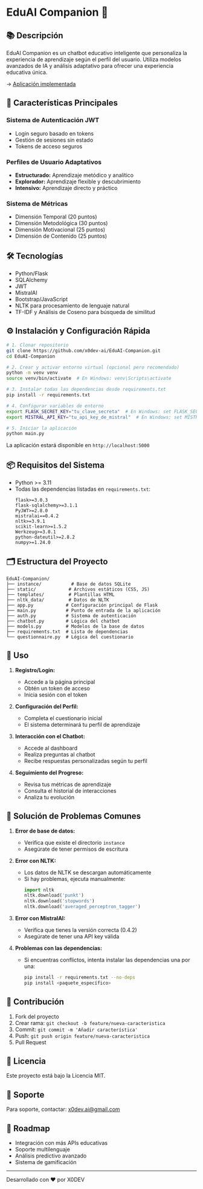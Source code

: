 # EduAI Companion 🤖
## 📚 Descripción
EduAI Companion es un chatbot educativo inteligente que personaliza la experiencia de aprendizaje según el perfil del usuario. Utiliza modelos avanzados de IA y análisis adaptativo para ofrecer una experiencia educativa única.

-> [Aplicación implementada](https://x0dev-chatEduAI.replit.app)

## 🚀 Características Principales
### Sistema de Autenticación JWT
- Login seguro basado en tokens
- Gestión de sesiones sin estado
- Tokens de acceso seguros
### Perfiles de Usuario Adaptativos
- **Estructurado:** Aprendizaje metódico y analítico
- **Explorador:** Aprendizaje flexible y descubrimiento
- **Intensivo:** Aprendizaje directo y práctico
### Sistema de Métricas
- Dimensión Temporal (20 puntos)
- Dimensión Metodológica (30 puntos)
- Dimensión Motivacional (25 puntos)
- Dimensión de Contenido (25 puntos)

## 🛠️ Tecnologías
- Python/Flask
- SQLAlchemy
- JWT
- MistralAI
- Bootstrap/JavaScript
- NLTK para procesamiento de lenguaje natural
- TF-IDF y Análisis de Coseno para búsqueda de similitud

## ⚙️ Instalación y Configuración Rápida

```bash
# 1. Clonar repositorio
git clone https://github.com/x0dev-ai/EduAI-Companion.git
cd EduAI-Companion

# 2. Crear y activar entorno virtual (opcional pero recomendado)
python -m venv venv
source venv/bin/activate  # En Windows: venv\Scripts\activate

# 3. Instalar todas las dependencias desde requirements.txt
pip install -r requirements.txt

# 4. Configurar variables de entorno
export FLASK_SECRET_KEY="tu_clave_secreta"  # En Windows: set FLASK_SECRET_KEY=tu_clave_secreta
export MISTRAL_API_KEY="tu_api_key_de_mistral"  # En Windows: set MISTRAL_API_KEY=tu_api_key_de_mistral

# 5. Iniciar la aplicación
python main.py
```

La aplicación estará disponible en `http://localhost:5000`

## 📦 Requisitos del Sistema
- Python >= 3.11
- Todas las dependencias listadas en `requirements.txt`:
  ```
  flask>=3.0.3
  flask-sqlalchemy>=3.1.1
  PyJWT>=2.8.0
  mistralai==0.4.2
  nltk>=3.9.1
  scikit-learn>=1.5.2
  Werkzeug>=3.0.1
  python-dateutil>=2.8.2
  numpy>=1.24.0
  ```

## 🗂️ Estructura del Proyecto
```
EduAI-Companion/
├── instance/           # Base de datos SQLite
├── static/            # Archivos estáticos (CSS, JS)
├── templates/         # Plantillas HTML
├── nltk_data/         # Datos de NLTK
├── app.py            # Configuración principal de Flask
├── main.py           # Punto de entrada de la aplicación
├── auth.py           # Sistema de autenticación
├── chatbot.py        # Lógica del chatbot
├── models.py         # Modelos de la base de datos
├── requirements.txt  # Lista de dependencias
└── questionnaire.py  # Lógica del cuestionario
```

## 🚀 Uso
1. **Registro/Login:**
   - Accede a la página principal
   - Obtén un token de acceso
   - Inicia sesión con el token

2. **Configuración del Perfil:**
   - Completa el cuestionario inicial
   - El sistema determinará tu perfil de aprendizaje

3. **Interacción con el Chatbot:**
   - Accede al dashboard
   - Realiza preguntas al chatbot
   - Recibe respuestas personalizadas según tu perfil

4. **Seguimiento del Progreso:**
   - Revisa tus métricas de aprendizaje
   - Consulta el historial de interacciones
   - Analiza tu evolución

## 🔧 Solución de Problemas Comunes
1. **Error de base de datos:**
   - Verifica que existe el directorio `instance`
   - Asegúrate de tener permisos de escritura

2. **Error con NLTK:**
   - Los datos de NLTK se descargan automáticamente
   - Si hay problemas, ejecuta manualmente:
     ```python
     import nltk
     nltk.download('punkt')
     nltk.download('stopwords')
     nltk.download('averaged_perceptron_tagger')
     ```

3. **Error con MistralAI:**
   - Verifica que tienes la versión correcta (0.4.2)
   - Asegúrate de tener una API key válida

4. **Problemas con las dependencias:**
   - Si encuentras conflictos, intenta instalar las dependencias una por una:
     ```bash
     pip install -r requirements.txt --no-deps
     pip install <paquete_específico>
     ```

## 👥 Contribución
1. Fork del proyecto
2. Crear rama: `git checkout -b feature/nueva-caracteristica`
3. Commit: `git commit -m 'Añadir característica'`
4. Push: `git push origin feature/nueva-caracteristica`
5. Pull Request

## 📄 Licencia
Este proyecto está bajo la Licencia MIT.

## 🤝 Soporte
Para soporte, contactar: [x0dev.ai@gmail.com](mailto:x0dev.ai@gmail.com)

## 🌟 Roadmap
- Integración con más APIs educativas
- Soporte multilenguaje
- Análisis predictivo avanzado
- Sistema de gamificación
---

Desarrollado con ❤️ por X0DEV
